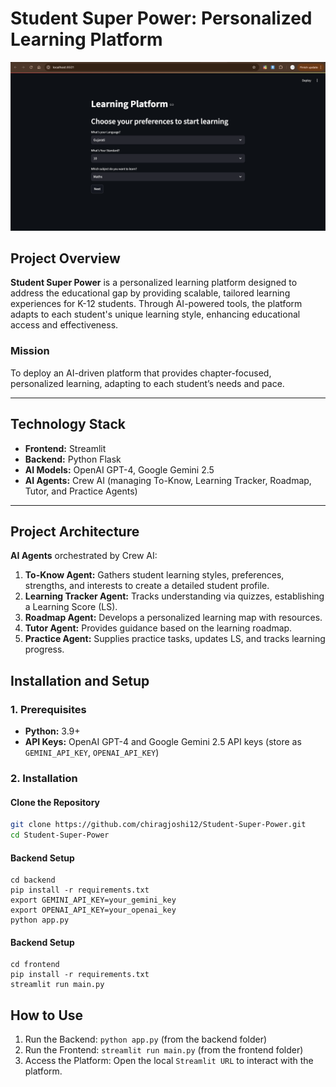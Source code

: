 # **Student Super Power: Personalized Learning Platform**

![Home Screenshot](./img/Home.png)

## **Project Overview**

**Student Super Power** is a personalized learning platform designed to address the educational gap by providing scalable, tailored learning experiences for K-12 students. Through AI-powered tools, the platform adapts to each student's unique learning style, enhancing educational access and effectiveness.

### **Mission**
To deploy an AI-driven platform that provides chapter-focused, personalized learning, adapting to each student’s needs and pace.

---

## **Technology Stack**

* **Frontend:** Streamlit
* **Backend:** Python Flask
* **AI Models:** OpenAI GPT-4, Google Gemini 2.5
* **AI Agents:** Crew AI (managing To-Know, Learning Tracker, Roadmap, Tutor, and Practice Agents)

---

## **Project Architecture**

**AI Agents** orchestrated by Crew AI:

1. **To-Know Agent:** Gathers student learning styles, preferences, strengths, and interests to create a detailed student profile.
2. **Learning Tracker Agent:** Tracks understanding via quizzes, establishing a Learning Score (LS).
3. **Roadmap Agent:** Develops a personalized learning map with resources.
4. **Tutor Agent:** Provides guidance based on the learning roadmap.
5. **Practice Agent:** Supplies practice tasks, updates LS, and tracks learning progress.

## **Installation and Setup**

### **1. Prerequisites**
- **Python:** 3.9+
- **API Keys:** OpenAI GPT-4 and Google Gemini 2.5 API keys (store as `GEMINI_API_KEY`, `OPENAI_API_KEY`)

### **2. Installation**

#### **Clone the Repository**
```bash
git clone https://github.com/chiragjoshi12/Student-Super-Power.git
cd Student-Super-Power
```

#### **Backend Setup**
```
cd backend
pip install -r requirements.txt
export GEMINI_API_KEY=your_gemini_key
export OPENAI_API_KEY=your_openai_key
python app.py
```

#### **Backend Setup**
```
cd frontend
pip install -r requirements.txt
streamlit run main.py
```

## How to Use
1. Run the Backend: `python app.py` (from the backend folder)
2. Run the Frontend: `streamlit run main.py` (from the frontend folder)
3. Access the Platform: Open the local `Streamlit URL` to interact with the platform.

